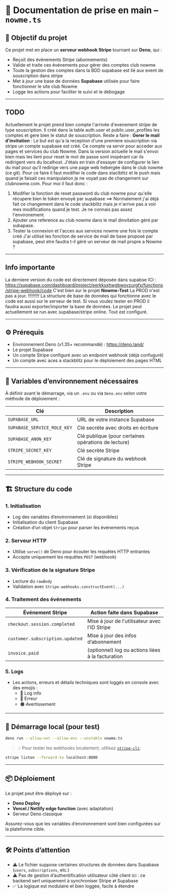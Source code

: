 
# 📝 Documentation de prise en main – `nowme.ts`

## 🎯 Objectif du projet

Ce projet met en place un **serveur webhook Stripe** tournant sur **Deno**, qui :
- Reçoit des événements Stripe (abonnements)
- Valide et traite ces événements pour gérer des comptes club nowme
- Toute la gestion des comptes dans la BDD supabase est lié aux event de souscription dans stripe
- Met à jour une base de données **Supabase** utilisée pour faire fonctionner le site club Nowme
- Logge les actions pour faciliter le suivi et le débogage
  
---


##  TODO

Actuellement le projet prend bien compte l'arrivée d'evenement stripe de type souscription. 
Il créé dans la table auth.user et public.user_profiles les comptes et gere bien le statut de souscription. 
Reste a faire : 
  **Gerer le mail d'invitation** : Le but est qu'a la reception d'une premiere souscription via stripe un compte supabase est créé. Ce compte va servir pour acceder aux pages et services du club Nowme. 
  Dans la version actuelle le mail s'envoi bien mais les lienl pour reset le mot de passe sont inopérant car ils redirigent vers du localhost. J'étais en train d'essayer de configurer le lien du mail pour qu'il redirige vers une page web hebergée dans le club nowme (ce git). Pour ce faire il faut modifier le code dans staclblitz et le push mais quand je faisait ces manipulation je ne voyait pas de changement sur clubnowme.com.
  Pour moi il faut donc : 
  1) Modifier la fonction de reset password du club nowme pour qu'elle récupere bien le token envoyé par supabase ==> Normalement j'ai déjà fait ce changement dans le code stackblitz mais je n'arrive pas a voir mes modifications quand je test. Je ne connais pas assez l'environement. 
  2) Ajouter une reference au club nowme dans le mail dinvitation géré par subapase.  
  3) Tester la connexion et l'acces aux services nowme  une fois le compte créé 
J'ai utilisé les fonction de service de mail de base proposé par supabase, peut etre faudra t-il géré un serveur de mail propre a Nowme ?
---

##  Info importante 

La derniere version du code est directement déposée dans supabse ICI : https://supabase.com/dashboard/project/eerkksxhwgbwovzurgfx/functions/stripe-webhook/code
C'est bien sur le projet **Nowme-Test** La PROD n'est pas a jour. 
!!!!!!!!! La structure de base de données qui fonctionne avec le code est aussi sur le serveur de test. Si vous voulez tester en PROD il faudra aussi exporter/importer la base de données.
Le projet peut actuellement se run avec supabase/stripe online. Tout est configuré. 

---


## ⚙️ Prérequis

- Environnement Deno (v1.35+ recommandé) : https://deno.land/
- Le projet Supabase
- Un compte Stripe configuré avec un endpoint webhook (déjà confuguré)
- Un compte avec aces a stackblitz pour le déploiement des pages HTML

---

## 🔐 Variables d’environnement nécessaires

À définir avant le démarrage, via un `.env` ou via `Deno.env` selon votre méthode de déploiement :

| Clé                          | Description                                                  |
|-----------------------------|--------------------------------------------------------------|
| `SUPABASE_URL`              | URL de votre instance Supabase                              |
| `SUPABASE_SERVICE_ROLE_KEY` | Clé secrète avec droits en écriture                         |
| `SUPABASE_ANON_KEY`         | Clé publique (pour certaines opérations de lecture)         |
| `STRIPE_SECRET_KEY`         | Clé secrète Stripe                                           |
| `STRIPE_WEBHOOK_SECRET`     | Clé de signature du webhook Stripe                          |

---

## 🏗️ Structure du code

### 1. Initialisation
- Log des variables d’environnement (si disponibles)
- Initialisation du client Supabase
- Création d’un objet `Stripe` pour parser les événements reçus

### 2. Serveur HTTP
- Utilise `serve()` de Deno pour écouter les requêtes HTTP entrantes
- Accepte uniquement les requêtes `POST` (webhook)

### 3. Vérification de la signature Stripe
- Lecture du `rawBody`
- Validation avec `Stripe.webhooks.constructEvent(...)`

### 4. Traitement des événements

| Événement Stripe                 | Action faite dans Supabase                            |
|----------------------------------|--------------------------------------------------------|
| `checkout.session.completed`     | Mise à jour de l'utilisateur avec l'ID Stripe         |
| `customer.subscription.updated`  | Mise à jour des infos d’abonnement                    |
| `invoice.paid`                   | (optionnel) log ou actions liées à la facturation     |

### 5. Logs
- Les actions, erreurs et détails techniques sont loggés en console avec des emojis :
  - 🔵 Log info
  - 🔴 Erreur
  - 🟠 Avertissement

---

## 🚀 Démarrage local (pour test)

```bash
deno run --allow-net --allow-env --unstable nowme.ts
```

> 💡 Pour tester les webhooks localement, utilisez [`stripe-cli`](https://stripe.com/docs/stripe-cli):
```bash
stripe listen --forward-to localhost:8000
```

---

## 📦 Déploiement

Le projet peut être déployé sur :
- **Deno Deploy**
- **Vercel / Netlify edge function** (avec adaptation)
- Serveur Deno classique

Assurez-vous que les variables d’environnement sont bien configurées sur la plateforme cible.

---

## 🛠️ Points d’attention

- ⚠️ Le fichier suppose certaines structures de données dans Supabase (`users`, `subscriptions`, etc.)
- ⚠️ Pas de gestion d’authentification utilisateur côté client ici : ce backend sert uniquement à synchroniser Stripe ⇄ Supabase
- ✅ La logique est modulaire et bien loggée, facile à étendre
